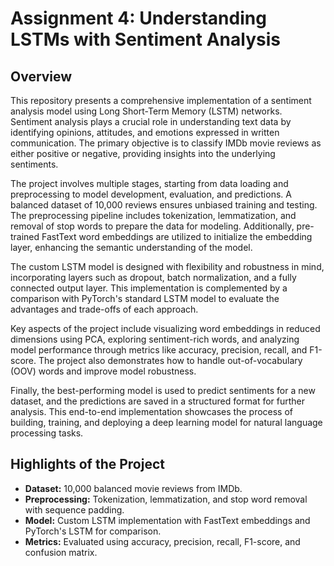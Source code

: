 # Assignment 4: Understanding LSTMs with Sentiment Analysis

## Overview

This repository presents a comprehensive implementation of a sentiment analysis model using Long Short-Term Memory (LSTM) networks. Sentiment analysis plays a crucial role in understanding text data by identifying opinions, attitudes, and emotions expressed in written communication. The primary objective is to classify IMDb movie reviews as either positive or negative, providing insights into the underlying sentiments.

The project involves multiple stages, starting from data loading and preprocessing to model development, evaluation, and predictions. A balanced dataset of 10,000 reviews ensures unbiased training and testing. The preprocessing pipeline includes tokenization, lemmatization, and removal of stop words to prepare the data for modeling. Additionally, pre-trained FastText word embeddings are utilized to initialize the embedding layer, enhancing the semantic understanding of the model.

The custom LSTM model is designed with flexibility and robustness in mind, incorporating layers such as dropout, batch normalization, and a fully connected output layer. This implementation is complemented by a comparison with PyTorch's standard LSTM model to evaluate the advantages and trade-offs of each approach.

Key aspects of the project include visualizing word embeddings in reduced dimensions using PCA, exploring sentiment-rich words, and analyzing model performance through metrics like accuracy, precision, recall, and F1-score. The project also demonstrates how to handle out-of-vocabulary (OOV) words and improve model robustness.

Finally, the best-performing model is used to predict sentiments for a new dataset, and the predictions are saved in a structured format for further analysis. This end-to-end implementation showcases the process of building, training, and deploying a deep learning model for natural language processing tasks.

## Highlights of the Project
- **Dataset:** 10,000 balanced movie reviews from IMDb.
- **Preprocessing:** Tokenization, lemmatization, and stop word removal with sequence padding.
- **Model:** Custom LSTM implementation with FastText embeddings and PyTorch's LSTM for comparison.
- **Metrics:** Evaluated using accuracy, precision, recall, F1-score, and confusion matrix.
